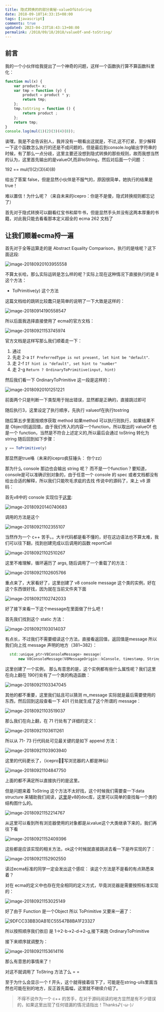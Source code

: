 ```yaml
---
title: 隐式转换的的部分奥秘-valueOf&toSring
date: 2018-09-18T14:33:15+08:00
tags: [javascript]
comments: true
updated: 2023-04-23T18:43:13+08:00
permalink: /2018/09/18/2018/valueOf-and-toString/
---
```




## 前言

我的一个小伙伴给我提出了一个神奇的问题，这样一个函数执行算不算函数科里化：


```javascript
function mul(x) {
    var product= x;
    var tmp = function (y) {
        product = product * y;
        return tmp;
    };
    tmp.toString = function () {
        return product ;
    };
    return tmp;
}
console.log(mul(1)(2)(3)(4)(8));
```


诶嘿，我是不会告诉别人，我并没有一眼看出这就是，不过,这不打紧，至少解释一下这个函数怎么执行的还是不成问题的，但是最后到console.log输出字符串的时候，有了那么一点分歧，这里主要还没想到隐式转换的那些规则，故而我想当然的认为，这里首先输出的是valueOf,而非toString，然后对后面一个问题 ：

192 ==  mul(1)(2)(3)(4)(8)

给出了答案 false，但是显然小伙伴是不服气的，原因很简单，她执行的结果是true！



难以置信！为什么呢？（来自未来的icepro：你是不是傻，隐式转换规则都忘记了）

<!-- more -->



首先对于隐式转换可以翻看红宝书和犀牛书，但是显然手头并没有这两本厚重的书籍，对此我只能去看看那本定义超全的 ecma 262 文档了



## 让我们顺着ecma捋一遍



首先对于全等运算走的是 Abstract Equality Comparison，执行的是啥呢？这下面这段:

![image-20180920103955558](https://cdn.iceprosurface.com/upload/md/2018-09-20-023957.png)



不算太长哈，那么实际运转是怎么样的呢？实际上现在这种情况下直接执行的是 8 这个方法：



+ ToPrimitive(y) 这个方法



这篇文档给的跳转比较蠢只是简单的说明了一下大致是这样的：



![image-20180914190558547](https://cdn.iceprosurface.com/upload/md/2018-09-14-110601.png)



所以后面我选择直接使用了 ecma的官方文档：

![image-20180921153745974](https://cdn.iceprosurface.com/upload/md/2018-09-21-073748.png)

官方文档是这样写那么我们顺着走一下：

1. 通过
2. 先走 2-a `If PreferredType is not present, let hint be "default"`.
3. 走 2-f `If hint is "default", set hint to "number"`
4. 走 2-g  `Return ? OrdinaryToPrimitive(input, hint)`



然后我们看一下 OrdinaryToPrimitive 这一段是这样的：



![image-20180920101251221](https://cdn.iceprosurface.com/upload/md/2018-09-20-021258.png)



前面两个只是判断一下类型用于抛出错误，显然都是正确的，直接跳过即可

随后执行3，这里设定了执行顺序，先执行 valueof在执行tostring

随后第五步里面按顺序获取 method 如果method 可以执行则执行，如果结果不是 Object则返回值，由于我们传入的内容一个function，所以取出的 valueOf 也是一个 function，当然是不符合上述定义的,所以最后会通过 toString 转化为 string 随后回到如下步骤：

```javascript
y == ToPrimitive(y)
```



那显然是true咯（未来的icepro疯狂锤头： 你个zz）



那为什么 console 那边也会输出 string 呢？ 而不是一个function？要知道， console是可以准确识别对象的，由于任意一个 console 的 spec 或者文档都没有给出合适的解释，所以我们只能吹毛求疵的去找 传说中的源码了，来上 v8 源码：



首先v8中的 console 实现位于[这里](https://github.com/v8/v8/blob/master/src/inspector/v8-console.cc):

![image-20180920140740683](https://cdn.iceprosurface.com/upload/md/2018-09-20-060742.png)



调用的方法是这个



![image-20180921102355107](https://cdn.iceprosurface.com/upload/md/2018-09-21-022406.png)



当然作为一个 c++ 苦手。。大半代码都是看不懂的，好在这边语法也不算太难，我们可以往下翻，找到创建完成以后调用的函数 reportCall 



![image-20180921102510267](https://cdn.iceprosurface.com/upload/md/2018-09-21-022511.png)



这里不难理解，循环遍历了 args, 随后调用了一个重载了的方法：



![image-20180921102605766](https://cdn.iceprosurface.com/upload/md/2018-09-21-022607.png)



重点来了，大家看好了，这里创建了 v8 console message 这个类的实例，好在这个东西很好找，因为就在当前文件夹下面

![image-20180921102742033](https://cdn.iceprosurface.com/upload/md/2018-09-21-022742.png)



好了接下来看一下这个message在里面做了什么吧！



首先我们找到这个 static 方法：

![image-20180921103014037](https://cdn.iceprosurface.com/upload/md/2018-09-21-023016.png)



有点长，不过我们不需要细读这个方法，直接看返回值，返回值是message 所以我们向上找 message 声明的地方（381~382）：



```c++
  std::unique_ptr<V8ConsoleMessage> message(
      new V8ConsoleMessage(V8MessageOrigin::kConsole, timestamp, String16()));
```

这里创建了一个实例， 那么有意思的是，这个实例都有些什么属性呢？我们这里在向上翻在 190行处有了一个类的构造函数：



![image-20180921103347045](https://cdn.iceprosurface.com/upload/md/2018-09-21-023350.png)



其他的都不重要，这里我们姑且可以猜测 m_message 实际就是最后需要使用的东西，然后回到这段查看一下 401 行处就生成了这个所谓的 message：



![image-20180921103519037](https://cdn.iceprosurface.com/upload/md/2018-09-21-023520.png)



那么我们在向上翻，在 71 行处有了详细的定义：



![image-20180921103611261](https://cdn.iceprosurface.com/upload/md/2018-09-21-023613.png)



所以从 71- 73 行代码处可见最关键的是如下 append 方法：



![image-20180921103903940](https://cdn.iceprosurface.com/upload/md/2018-09-21-023907.png)



这里的代码更长了，（icepro：写浏览器的人都是神仙）

![image-20180921104847750](https://cdn.iceprosurface.com/upload/md/2018-09-21-024849.png)



上面的都不满足所以直接执行的是这里。



但是问题来着 ToString 这个方法不太好找，这个时候我们需要查一下data structure 来辅助我们阅读，[这里](https://v8docs.nodesource.com/node-0.8/dc/d0a/classv8_1_1_value.html)是v8的doc库，这里可以简单的查找每一个类的结构图什么的。



![image-20180921152214767](https://cdn.iceprosurface.com/upload/md/2018-09-21-072216.png)



从这里可以看到所有浏览器使用的对象都是从value这个大类继承下来的，我们再往下看



![image-20180921152409396](https://cdn.iceprosurface.com/upload/md/2018-09-21-072411.png)



这些都是应该实现的相关方法，ok这个时候就直接跳进去看一下是咋实现的了：



![image-20180921152902550](https://cdn.iceprosurface.com/upload/md/2018-09-21-072904.png)



读过ecma标准的同学一定会发出这个感叹： 诶这个方法是不是看的有点熟悉来着？

对在 ecma的定义中也存在完全相同的定义方式，毕竟浏览器是需要按照标准实现的：



![image-20180921153025149](https://cdn.iceprosurface.com/upload/md/2018-09-21-073027.png)

好了由于 Function 是一个Object 所以 ToPrimitive 又要来一遍了：



![9DFCC33BB30AB1EC55547B8BA1F23327](https://cdn.iceprosurface.com/upload/md/2018-09-14-110634.jpg)



所以按照顺序我们依旧 是 1->2-b->2-d->2-g,接下来跑 OrdinaryToPrimitive



接下来顺序就调整为：



![image-20180921153614116](https://cdn.iceprosurface.com/upload/md/2018-09-21-073616.png)



那么有意思的事情来了！



对这不就调用了 ToString 方法了么 = =



至于为什么会显示一个 f 开头，这个就得接着往下了，可能是在string-uils里面当然也可能在别的地方，反正首先篇幅，这里就不继续介绍了。



>  不得不说作为一个 c++ 的苦手，在对于源码阅读的地方显然是有不少错误的，如果这里出现了任何错漏的情况请指出！Thanks♪(･ω･)ﾉ

